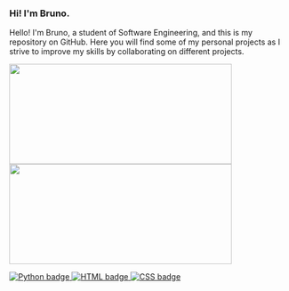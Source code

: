 <!DOCTYPE html>
<html>
<head>
</head>
<body>
  <h3>Hi! I'm Bruno.</h3>
  <p>Hello! I'm Bruno, a student of Software Engineering, and this is my repository on GitHub. Here you will find some of my personal projects as I strive to improve my skills by collaborating on different projects.</p>

  <div>
    <a href="https://github.com/brunomascioli">
    <img height="180em" width="400" src="https://github-readme-stats.vercel.app/api?username=brunomascioli&show_icons=true&theme=dracula&include_all_commits=true&count_private=true"/>
    <img height="180em" width="400" src="https://github-readme-stats.vercel.app/api/top-langs/?username=brunomascioli&layout=compact&langs_count=7&theme=dracula"/>
  </div>
    
  <img src="https://img.shields.io/badge/Python-3776AB?style=for-the-badge&logo=python&logoColor=white" alt="Python badge"> <img src="https://img.shields.io/badge/HTML-239120?style=for-the-badge&logo=html5&logoColor=white" alt="HTML badge"> <img src="https://img.shields.io/badge/CSS-239120?&style=for-the-badge&logo=css3&logoColor=white" alt="CSS badge">
</body>
</html>
